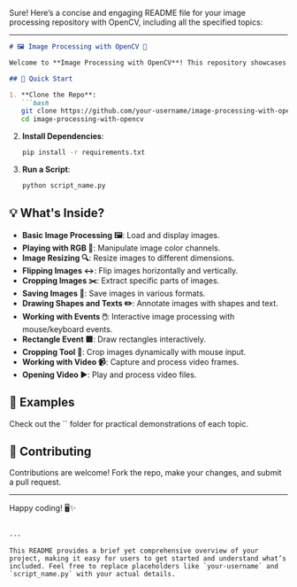 Sure! Here’s a concise and engaging README file for your image processing repository with OpenCV, including all the specified topics:

---

```markdown
# 🖼️ Image Processing with OpenCV 🎨

Welcome to **Image Processing with OpenCV**! This repository showcases various image processing techniques using Python and OpenCV. Dive in and explore how to manipulate and analyze images efficiently.

## 🚀 Quick Start

1. **Clone the Repo**:
   ```bash
   git clone https://github.com/your-username/image-processing-with-opencv.git
   cd image-processing-with-opencv
   ```

2. **Install Dependencies**:
   ```bash
   pip install -r requirements.txt
   ```

3. **Run a Script**:
   ```bash
   python script_name.py
   ```

## 💡 What's Inside?

- **Basic Image Processing 🖼️**: Load and display images.
- **Playing with RGB 🎨**: Manipulate image color channels.
- **Image Resizing 🔍**: Resize images to different dimensions.
- **Flipping Images ↔️**: Flip images horizontally and vertically.
- **Cropping Images ✂️**: Extract specific parts of images.
- **Saving Images 💾**: Save images in various formats.
- **Drawing Shapes and Texts ✏️**: Annotate images with shapes and text.
- **Working with Events 🖱️**: Interactive image processing with mouse/keyboard events.
- **Rectangle Event 🟥**: Draw rectangles interactively.
- **Cropping Tool 🔧**: Crop images dynamically with mouse input.
- **Working with Video 📹**: Capture and process video frames.
- **Opening Video ▶️**: Play and process video files.

## 📂 Examples

Check out the `` folder for practical demonstrations of each topic.

## 🤝 Contributing

Contributions are welcome! Fork the repo, make your changes, and submit a pull request.


---

Happy coding! 🖥️✨
```

---

This README provides a brief yet comprehensive overview of your project, making it easy for users to get started and understand what’s included. Feel free to replace placeholders like `your-username` and `script_name.py` with your actual details.
